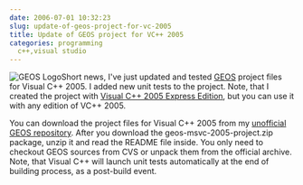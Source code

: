 ```yaml
---
date: 2006-07-01 10:32:23
slug: update-of-geos-project-for-vc-2005
title: Update of GEOS project for VC++ 2005
categories: programming
  c++,visual studio
---
```


![GEOS Logo](/images/logos/postgis-globe-logo.gif)Short news, I've just updated and tested [GEOS](http://geos.refractions.net/) project files for Visual C++ 2005. I added new unit tests to the project. Note, that I created the project with [Visual C++ 2005 Express Edition](http://msdn.microsoft.com/vstudio/express/visualc/), but you can use it with any edition of VC++ 2005.



You can download the project files for Visual C++ 2005 from my [unofficial GEOS repository](http://mateusz.loskot.net/projects/geos/). After you download the geos-msvc-2005-project.zip package, unzip it and read the README file inside. You only need to checkout GEOS sources from CVS or unpack them from the official archive. Note, that Visual C++ will launch unit tests automatically at the end of building process, as a post-build event.

